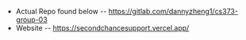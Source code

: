 - Actual Repo found below
-- https://gitlab.com/dannyzheng1/cs373-group-03
- Website
-- https://secondchancesupport.vercel.app/
